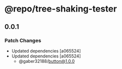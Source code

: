 # @repo/tree-shaking-tester

## 0.0.1

### Patch Changes

- Updated dependencies [a065524]
- Updated dependencies [a065524]
  - @gaber32188/button@1.0.0
